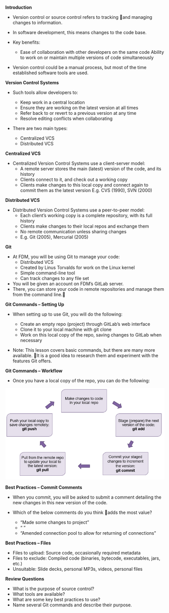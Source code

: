 **Introduction**

- Version control or source control refers to tracking and managing changes to information.

- In software development, this means changes to the code base.

- Key benefits:
  - Ease of collaboration with other developers on the same code
    Ability to work on or maintain multiple versions of code simultaneously

- Version control could be a manual process, but most of the time established software tools are used.

**Version Control Systems**

- Such tools allow developers to:
  - Keep work in a central location
  - Ensure they are working on the latest version at all times
  - Refer back to or revert to a previous version at any time
  - Resolve editing conflicts when collaborating

- There are two main types:
  - Centralized VCS 
  - Distributed VCS

**Centralized VCS**

- Centralized Version Control Systems use a client-server model:
  - A remote server stores the main (latest) version of the code, and its history
  - Clients connect to it, and check out  a working copy
  - Clients make changes to this local copy and connect again to commit  them as the latest version
    E.g. CVS (1990), SVN (2000)

**Distributed VCS**

- Distributed Version Control Systems use a peer-to-peer model:
  - Each client’s working copy is a complete repository, with its full history
  - Clients make changes to their local repos and exchange them
  - No remote communication unless sharing changes
  - E.g. Git (2005), Mercurial (2005)

**Git**

- At FDM, you will be using Git to manage your code:
  - Distributed VCS
  - Created by Linus Torvalds for work on the Linux kernel
  - Simple command-line tool
  - Can track changes to any file set
- You will be given an account on FDM’s GitLab server. 
- There, you can store your code in remote repositories and manage them from the command line.

**Git Commands – Setting Up**

- When setting up to use Git, you will do the following:
  - Create an empty repo (project) through GitLab’s web interface
  - Clone it to your local machine with git clone
  - Work on this local copy of the repo, saving changes to GitLab when necessary

- Note:  This lesson covers basic commands, but there are many more available. It is a good idea to research them and experiment with the features Git offers.

**Git Commands – Workflow**

- Once you have a local copy of the repo, you can do the following:

<img src="../PHOTOS/git-01.png">

**Best Practices – Commit Comments**

- When you commit, you will be asked to submit a comment detailing the new changes in this new version of the code.

- Which of the below comments do you think adds the most value?
  - “Made some changes to project”
  - “ ”
  - “Amended connection pool to allow for returning of connections”

**Best Practices – Files**

- Files to upload: 		Source code, occasionally required metadata
- Files to exclude: 	Compiled code (binaries, bytecode, executables, jars, etc.)
- Unsuitable: 			Slide decks, personal MP3s, videos, personal files

**Review Questions**

- What is the purpose of source control?
- What tools are available?
- What are some key best practices to use?
- Name several Git commands and describe their purpose.





















